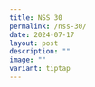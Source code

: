 ```yaml
---
title: NSS 30
permalink: /nss-30/
date: 2024-07-17
layout: post
description: ""
image: ""
variant: tiptap
---
```

